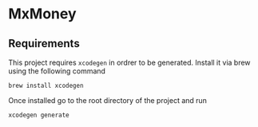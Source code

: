# MxMoney

## Requirements

This project requires `xcodegen` in ordrer to be generated. Install it via brew using the following command

````
brew install xcodegen
````

Once installed go to the root directory of the project and run

````
xcodegen generate
````